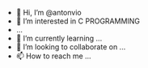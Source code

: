 - 👋 Hi, I’m @antonvio
- 👀 I’m interested in C PROGRAMMING
- ...
- 🌱 I’m currently learning ...
- 💞️ I’m looking to collaborate on ...
- 📫 How to reach me ...

<!---
antonvio/antonvio is a ✨ special ✨ repository because its `README.md` (this file) appears on your GitHub profile.
You can click the Preview link to take a look at your changes.
--->
